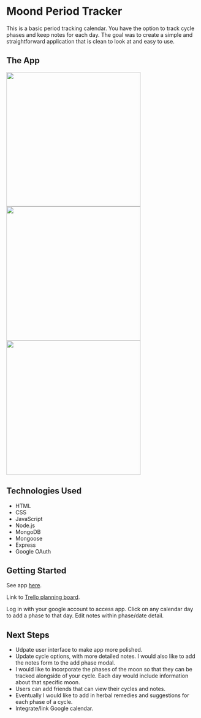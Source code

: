 # Moond Period Tracker

This is a basic period tracking calendar. You have the option to track cycle phases and keep notes for each day. The goal was to create a simple and straightforward application that is clean to look at and easy to use. 

## The App
<img src="https://i.imgur.com/H7L1aLL.png" width="350">
<img src="https://i.imgur.com/KRmwLic.png" width="350">
<img src="https://i.imgur.com/iP7oiNf.png" width="350">

## Technologies Used

- HTML
- CSS
- JavaScript
- Node.js
- MongoDB
- Mongoose
- Express
- Google OAuth

## Getting Started

See app [here](https://moond.herokuapp.com/).

Link to [Trello planning board](https://trello.com/b/i9mPrcy4/moond).

Log in with your google account to access app. Click on any calendar day to add a phase to that day. Edit notes within phase/date detail.

## Next Steps

- Udpate user interface to make app more polished. 
- Update cycle options, with more detailed notes. I would also like to add the notes form to the add phase modal.
- I would like to incorporate the phases of the moon so that they can be tracked alongside of your cycle. Each day would include information about that specific moon.
- Users can add friends that can view their cycles and notes.
- Eventually I would like to add in herbal remedies and suggestions for each phase of a cycle.
- Integrate/link Google calendar.
